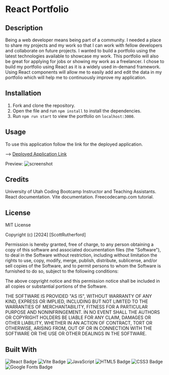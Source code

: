# React Portfolio 

## Description

Being a web developer means being part of a community. I needed a place to share my projects and my work so that I can work with fellow developers and collaborate on future projects. I wanted to build a portfolio using the latest technologies available to showcase my work. This portfolio will also be great for applying for jobs or showing my work as a freelancer. I chose to build my portfolio using React as it is a widely used in-demand framework. Using React components will allow me to easily add and edit the data in my portfolio which will help me to continuously improve my application. 

## Installation

1. Fork and clone the repository.
2. Open the file and run `npm install` to install the dependencies. 
3. Run `npm run start` to view the portfolio on `localhost:3000`. 

## Usage

To use this application follow the link for the deployed application.

--> [Deployed Application Link](https://main--cosmic-druid-49dd6b.netlify.app/)

Preview:
![screenshot](<src/Assets/Images/Screenshot 2024-01-26 at 1.01.39 PM.png>)     
  
## Credits

University of Utah Coding Bootcamp Instructor and Teaching Assistants. React documentation. Vite documentation. Freecodecamp.com tutorial. 

## License

MIT License

Copyright (c) [2024] [ScottRutherford]

Permission is hereby granted, free of charge, to any person obtaining a copy
of this software and associated documentation files (the "Software"), to deal
in the Software without restriction, including without limitation the rights
to use, copy, modify, merge, publish, distribute, sublicense, and/or sell
copies of the Software, and to permit persons to whom the Software is
furnished to do so, subject to the following conditions:

The above copyright notice and this permission notice shall be included in all
copies or substantial portions of the Software.

THE SOFTWARE IS PROVIDED "AS IS", WITHOUT WARRANTY OF ANY KIND, EXPRESS OR
IMPLIED, INCLUDING BUT NOT LIMITED TO THE WARRANTIES OF MERCHANTABILITY,
FITNESS FOR A PARTICULAR PURPOSE AND NONINFRINGEMENT. IN NO EVENT SHALL THE
AUTHORS OR COPYRIGHT HOLDERS BE LIABLE FOR ANY CLAIM, DAMAGES OR OTHER
LIABILITY, WHETHER IN AN ACTION OF CONTRACT, TORT OR OTHERWISE, ARISING FROM,
OUT OF OR IN CONNECTION WITH THE SOFTWARE OR THE USE OR OTHER DEALINGS IN THE
SOFTWARE.

## Built With 

![React Badge](https://img.shields.io/badge/React-20232A?style=for-the-badge&logo=react&logoColor=61DAFB)
![Vite Badge](https://img.shields.io/badge/Vite-646CFF?logo=vite&logoColor=fff&style=for-the-badge)
![JavaScript](https://img.shields.io/badge/JavaScript-F7DF1E?style=for-the-badge&logo=javascript&logoColor=black)
![HTML5 Badge](https://img.shields.io/badge/HTML5-E34F26?logo=html5&logoColor=fff&style=for-the-badge)
![CSS3 Badge](https://img.shields.io/badge/CSS3-1572B6?logo=css3&logoColor=fff&style=for-the-badge)
![Google Fonts Badge](https://img.shields.io/badge/Google%20Fonts-4285F4?logo=googlefonts&logoColor=fff&style=for-the-badge)

